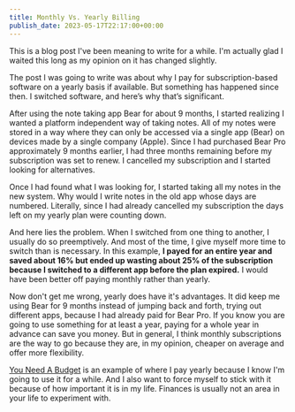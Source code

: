 ```yaml
---
title: Monthly Vs. Yearly Billing
publish_date: 2023-05-17T22:17:00+00:00
---
```


This is a blog post I've been meaning to write for a while. I'm actually glad I waited this long as my opinion on it has changed slightly.

The post I was going to write was about why I pay for subscription-based software on a yearly basis if available. But something has happened since then. I switched software, and here’s why that’s significant.

After using the note taking app Bear for about 9 months, I started realizing I wanted a platform independent way of taking notes. All of my notes were stored in a way where they can only be accessed via a single app (Bear) on devices made by a single company (Apple). Since I had purchased Bear Pro approximately 9 months earlier, I had three months remaining before my subscription was set to renew. I cancelled my subscription and I started looking for alternatives.

Once I had found what I was looking for, I started taking all my notes in the new system. Why would I write notes in the old app whose days are numbered. Literally, since I had already cancelled my subscription the days left on my yearly plan were counting down.

And here lies the problem. When I switched from one thing to another, I usually do so preemptively. And most of the time, I give myself more time to switch than is necessary. In this example, **I payed for an entire year and saved about 16% but ended up wasting about 25% of the subscription because I switched to a different app before the plan expired.** I would have been better off paying monthly rather than yearly.

Now don't get me wrong, yearly does have it's advantages. It did keep me using Bear for 9 months instead of jumping back and forth, trying out different apps, because I had already paid for Bear Pro. If you know you are going to use something for at least a year, paying for a whole year in advance can save you money. But in general, I think monthly subscriptions are the way to go because they are, in my opinion, cheaper on average and offer more flexibility.

[You Need A Budget](https://ynab.com/referral/?ref=bzjO719nmjvQhaf6) is an example of where I pay yearly because I know I'm going to use it for a while. And I also want to force myself to stick with it because of how important it is in my life. Finances is usually not an area in your life to experiment with.
